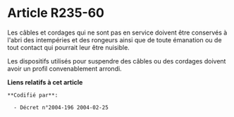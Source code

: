 # Article R235-60

Les câbles et cordages qui ne sont pas en service doivent être conservés à l'abri des intempéries et des rongeurs ainsi que
de toute émanation ou de tout contact qui pourrait leur être nuisible.

Les dispositifs utilisés pour suspendre des câbles ou des cordages doivent avoir un profil convenablement arrondi.

**Liens relatifs à cet article**

	**Codifié par**:

	  - Décret n°2004-196 2004-02-25
